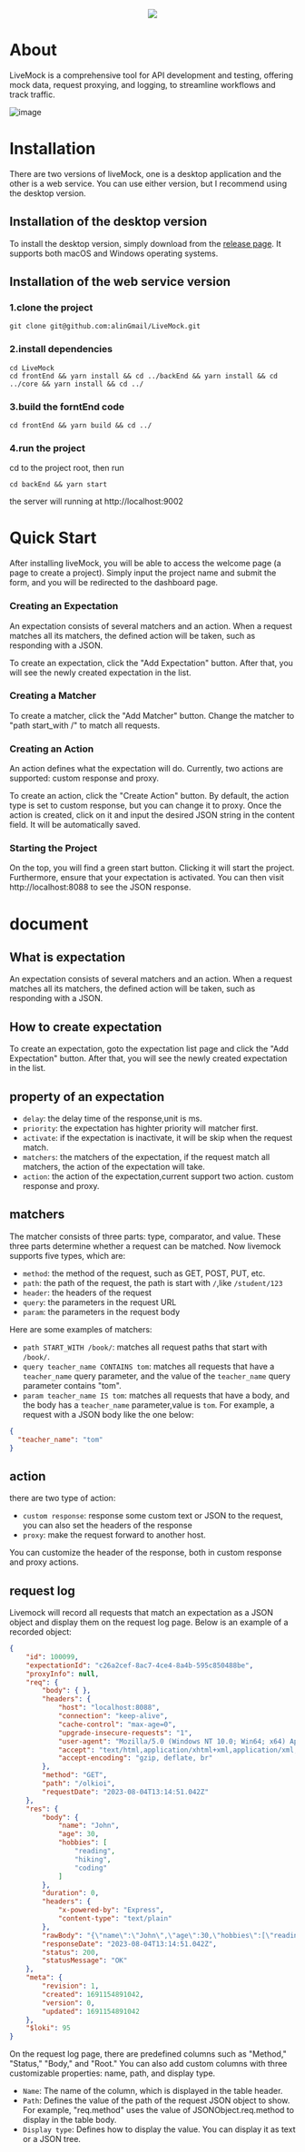 
<p align="center">
  <img src="https://github.com/alinGmail/LiveMock/blob/main/img/icon_128x128.png"
    srcset="https://github.com/alinGmail/LiveMock/blob/main/img/icon_128x128.png 1x,https://github.com/alinGmail/LiveMock/blob/main/img/icon_128x128@2x.png 2x"
    />
</p>

# About
LiveMock is a comprehensive tool for API development and testing, offering mock data, request proxying, and logging, to streamline workflows and track traffic.

![image](https://github.com/alinGmail/LiveMock/blob/main/img/pic1.png)


# Installation


There are two versions of liveMock, one is a desktop application and the other is a web service. You can use either version, but I recommend using the desktop version.

## Installation of the desktop version
To install the desktop version, simply download from the [release page](https://github.com/alinGmail/LiveMock/releases). It supports both macOS and Windows operating systems.

## Installation of the web service version
### 1.clone the project
```
git clone git@github.com:alinGmail/LiveMock.git
```

### 2.install dependencies
```
cd LiveMock
cd frontEnd && yarn install && cd ../backEnd && yarn install && cd ../core && yarn install && cd ../
```


### 3.build the forntEnd code
```
cd frontEnd && yarn build && cd ../
```

### 4.run the project
cd to the project root, then run
```
cd backEnd && yarn start
```
the server will running at http://localhost:9002 


# Quick Start
After installing liveMock, you will be able to access the welcome page (a page to create a project). Simply input the project name and submit the form, and you will be redirected to the dashboard page.

### Creating an Expectation
An expectation consists of several matchers and an action. When a request matches all its matchers, the defined action will be taken, such as responding with a JSON.

To create an expectation, click the "Add Expectation" button. After that, you will see the newly created expectation in the list.

### Creating a Matcher
To create a matcher, click the "Add Matcher" button. Change the matcher to "path start_with /" to match all requests.

### Creating an Action
An action defines what the expectation will do. Currently, two actions are supported: custom response and proxy. 

To create an action, click the "Create Action" button. By default, the action type is set to custom response, but you can change it to proxy. Once the action is created, click on it and input the desired JSON string in the content field. It will be automatically saved.

### Starting the Project
On the top, you will find a green start button. Clicking it will start the project. Furthermore, ensure that your expectation is activated. You can then visit http://localhost:8088 to see the JSON response.

# document
## What is expectation
An expectation consists of several matchers and an action. When a request matches all its matchers, the defined action will be taken, such as responding with a JSON.

## How to create expectation
To create an expectation, goto the expectation list page and click the "Add Expectation" button. After that, you will see the newly created expectation in the list.

## property of an expectation
- `delay`: the delay time of the response,unit is ms.
- `priority`: the expectation has highter priority will matcher first.
- `activate`: if the expectation is inactivate, it will be skip when the request match.
- `matchers`: the matchers of the expectation, if the request match all matchers, the action of the expectation will take.
- `action`: the action of the expectation,current support two action. custom response and proxy.

## matchers
The matcher consists of three parts: type, comparator, and value. These three parts determine whether a request can be matched.
Now livemock supports five types, which are:
- `method`: the method of the request, such as GET, POST, PUT, etc.
- `path`: the path of the request, the path is start with `/`,like `/student/123`
- `header`: the headers of the request
- `query`: the parameters in the request URL
- `param`: the parameters in the request body

Here are some examples of matchers:
- `path START_WITH /book/`: matches all request paths that start with `/book/`.
- `query teacher_name CONTAINS tom`: matches all requests that have a `teacher_name` query parameter, and the value of the `teacher_name` query parameter contains "tom".
- `param teacher_name IS tom`: matches all requests that have a body, and the body has a `teacher_name` parameter,value is `tom`. For example, a request with a JSON body like the one below:
```json
{
  "teacher_name": "tom"
}
```

## action
there are two type of action:
- `custom response`: response some custom text or JSON to the request, you can also set the headers of the response
- `proxy`: make the request forward to another host.

You can customize the header of the response, both in custom response and proxy actions.

## request log
Livemock will record all requests that match an expectation as a JSON object and display them on the request log page. Below is an example of a recorded object:
```json
{
    "id": 100099, 
    "expectationId": "c26a2cef-8ac7-4ce4-8a4b-595c850488be", 
    "proxyInfo": null, 
    "req": {
        "body": { }, 
        "headers": {
            "host": "localhost:8088", 
            "connection": "keep-alive", 
            "cache-control": "max-age=0", 
            "upgrade-insecure-requests": "1", 
            "user-agent": "Mozilla/5.0 (Windows NT 10.0; Win64; x64) AppleWebKit/537.36 (KHTML, like Gecko) Chrome/115.0.0.0 Safari/537.36", 
            "accept": "text/html,application/xhtml+xml,application/xml;q=0.9,image/avif,image/webp,image/apng,/;q=0.8,application/signed-exchange;v=b3;q=0.7", 
            "accept-encoding": "gzip, deflate, br"
        }, 
        "method": "GET", 
        "path": "/olkioi", 
        "requestDate": "2023-08-04T13:14:51.042Z"
    }, 
    "res": {
        "body": {
            "name": "John", 
            "age": 30, 
            "hobbies": [
                "reading", 
                "hiking", 
                "coding"
            ]
        }, 
        "duration": 0, 
        "headers": {
            "x-powered-by": "Express", 
            "content-type": "text/plain"
        }, 
        "rawBody": "{\"name\":\"John\",\"age\":30,\"hobbies\":[\"reading\",\"hiking\",\"coding\"]}", 
        "responseDate": "2023-08-04T13:14:51.042Z", 
        "status": 200, 
        "statusMessage": "OK"
    }, 
    "meta": {
        "revision": 1, 
        "created": 1691154891042, 
        "version": 0, 
        "updated": 1691154891042
    }, 
    "$loki": 95
}
```

On the request log page, there are predefined columns such as "Method," "Status," "Body," and "Root." You can also add custom columns with three customizable properties: name, path, and display type.

- `Name`: The name of the column, which is displayed in the table header.
- `Path`: Defines the value of the path of the request JSON object to show. For example, "req.method" uses the value of JSONObject.req.method to display in the table body.
- `Display type`: Defines how to display the value. You can display it as text or a JSON tree.


